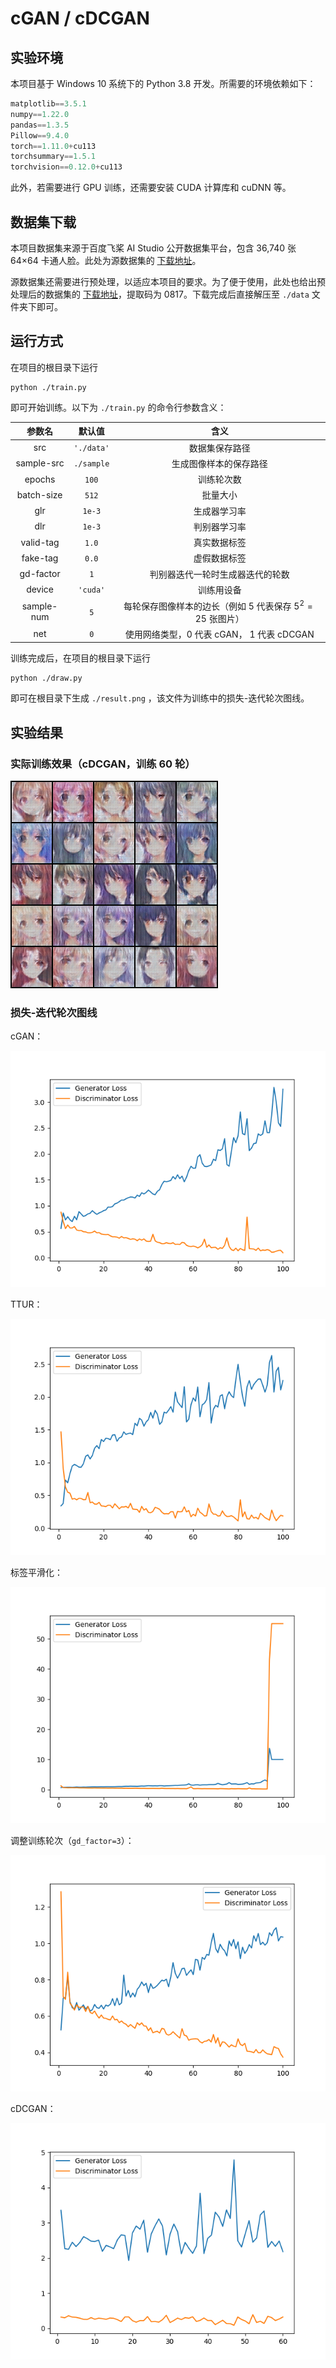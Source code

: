 
# cGAN / cDCGAN

## 实验环境

本项目基于 Windows 10 系统下的 Python 3.8 开发。所需要的环境依赖如下：

```python
matplotlib==3.5.1
numpy==1.22.0
pandas==1.3.5
Pillow==9.4.0
torch==1.11.0+cu113
torchsummary==1.5.1
torchvision==0.12.0+cu113
```

此外，若需要进行 GPU 训练，还需要安装 CUDA 计算库和 cuDNN 等。

## 数据集下载

本项目数据集来源于百度飞桨 AI Studio 公开数据集平台，包含 36,740 张 64×64 卡通人脸。此处为源数据集的 [下载地址](https://aistudio.baidu.com/aistudio/datasetdetail/82357)。

源数据集还需要进行预处理，以适应本项目的要求。为了便于使用，此处也给出预处理后的数据集的 [下载地址](https://pan.baidu.com/s/1kpuwp5O32fqxmM3qhvhF-g)，提取码为 0817。下载完成后直接解压至 `./data` 文件夹下即可。

## 运行方式

在项目的根目录下运行

```shell
python ./train.py
```

即可开始训练。以下为 `./train.py` 的命令行参数含义：

| 参数名 | 默认值 | 含义 |
| :---: | :---: | :---: |
| src | `'./data'` | 数据集保存路径 |
| sample-src | `./sample` | 生成图像样本的保存路径 |
| epochs | `100` | 训练轮次数 |
| batch-size | `512` | 批量大小 |
| glr | `1e-3` | 生成器学习率 |
| dlr | `1e-3` | 判别器学习率 |
| valid-tag | `1.0` | 真实数据标签 |
| fake-tag | `0.0` | 虚假数据标签 |
| gd-factor | `1` | 判别器迭代一轮时生成器迭代的轮数 |
| device | `'cuda'` | 训练用设备 |
| sample-num | `5` | 每轮保存图像样本的边长（例如 5 代表保存 $5^2=25$ 张图片） |
| net | `0` | 使用网络类型，0 代表 cGAN， 1 代表 cDCGAN |

训练完成后，在项目的根目录下运行

```shell
python ./draw.py
```

即可在根目录下生成 `./result.png` ，该文件为训练中的损失-迭代轮次图线。

## 实验结果

### 实际训练效果（cDCGAN，训练 60 轮）

![sample](./pic/sample.png)

### 损失-迭代轮次图线

cGAN：

![cDCGAN](./pic/cGAN.png)

TTUR：

![TTUR](./pic/TTUR.png)

标签平滑化：

![label_smooth](./pic/label_smooth.png)

调整训练轮次（`gd_factor=3`）：

![3g1d](./pic/3g1d.png)

cDCGAN：

![cDCGAN](./pic/cDCGAN.png)

